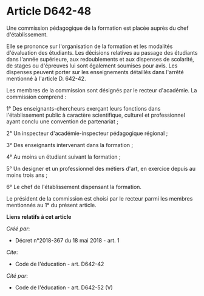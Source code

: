 # Article D642-48

Une commission pédagogique de la formation est placée auprès du chef d'établissement. 

Elle se prononce sur l'organisation de la formation et les modalités d'évaluation des étudiants. Les décisions relatives au
passage des étudiants dans l'année supérieure, aux redoublements et aux dispenses de scolarité, de stages ou d'épreuves lui
sont également soumises pour avis. Les dispenses peuvent porter sur les enseignements détaillés dans l'arrêté mentionné à
l'article D. 642-42. 

Les membres de la commission sont désignés par le recteur d'académie. La commission comprend : 

1° Des enseignants-chercheurs exerçant leurs fonctions dans l'établissement public à caractère scientifique, culturel et
professionnel ayant conclu une convention de partenariat ; 

2° Un inspecteur d'académie-inspecteur pédagogique régional ; 

3° Des enseignants intervenant dans la formation ; 

4° Au moins un étudiant suivant la formation ; 

5° Un designer et un professionnel des métiers d'art, en exercice depuis au moins trois ans ; 

6° Le chef de l'établissement dispensant la formation. 

Le président de la commission est choisi par le recteur parmi les membres mentionnés au 1° du présent article.

**Liens relatifs à cet article**

_Créé par_:

  - Décret n°2018-367 du 18 mai 2018 - art. 1

_Cite_:

  - Code de l'éducation - art. D642-42

_Cité par_:

  - Code de l'éducation - art. D642-52 (V)
